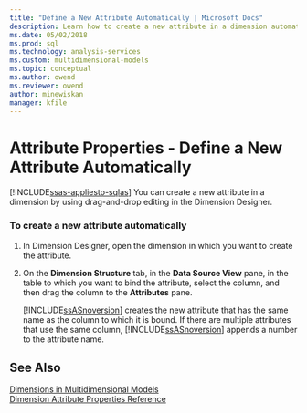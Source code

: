 ```yaml
---
title: "Define a New Attribute Automatically | Microsoft Docs"
description: Learn how to create a new attribute in a dimension automatically by using drag-and-drop editing in the Dimension Designer.
ms.date: 05/02/2018
ms.prod: sql
ms.technology: analysis-services
ms.custom: multidimensional-models
ms.topic: conceptual
ms.author: owend
ms.reviewer: owend
author: minewiskan
manager: kfile
---
```

# Attribute Properties - Define a New Attribute Automatically
[!INCLUDE[ssas-appliesto-sqlas](../includes/ssas-appliesto-sqlas.md)]
  You can create a new attribute in a dimension by using drag-and-drop editing in the Dimension Designer.  
  
### To create a new attribute automatically  
  
1.  In Dimension Designer, open the dimension in which you want to create the attribute.  
  
2.  On the **Dimension Structure** tab, in the **Data Source View** pane, in the table to which you want to bind the attribute, select the column, and then drag the column to the **Attributes** pane.  
  
     [!INCLUDE[ssASnoversion](../includes/ssasnoversion-md.md)] creates the new attribute that has the same name as the column to which it is bound. If there are multiple attributes that use the same column, [!INCLUDE[ssASnoversion](../includes/ssasnoversion-md.md)] appends a number to the attribute name.  
  
## See Also  
 [Dimensions in Multidimensional Models](../../analysis-services/multidimensional-models/dimensions-in-multidimensional-models.md)   
 [Dimension Attribute Properties Reference](../../analysis-services/multidimensional-models/dimension-attribute-properties-reference.md)  
  
  
